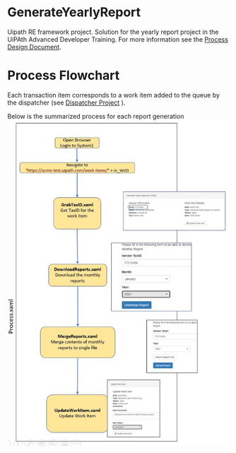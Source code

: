 # GenerateYearlyReport
Uipath RE framework project. Solution for the yearly report project in the UiPAth Advanced Developer Training.
For more information see the [Process Design Document](https://github.com/ugokcesu/GenerateYearlyReport/blob/5ba535d954ae8401f3c47e14a6750e304b412b0e/Documentation/Generate%20Yearly%20Report%20-%20Process%20Design%20Document.pdf.pdf).

# Process Flowchart
Each transaction item corresponds to a work item added to the queue by the dispatcher (see [Dispatcher Project](https://github.com/ugokcesu/YearlyReportDispatcher) ).

Below is the summarized process for each report generation
![Process Flowchart](generateReportsFlowChart.JPG)
